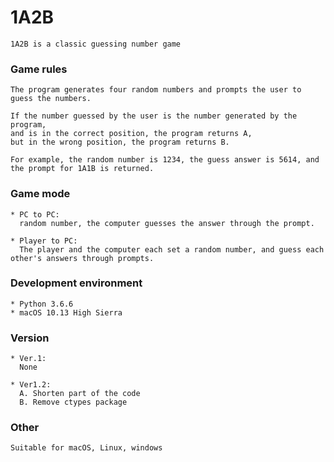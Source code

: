 # 1A2B
```
1A2B is a classic guessing number game
 ```

### Game rules
```
The program generates four random numbers and prompts the user to guess the numbers.

If the number guessed by the user is the number generated by the program,
and is in the correct position, the program returns A,
but in the wrong position, the program returns B.

For example, the random number is 1234, the guess answer is 5614, and the prompt for 1A1B is returned.
```

### Game mode
```
* PC to PC: 
  random number, the computer guesses the answer through the prompt.

* Player to PC: 
  The player and the computer each set a random number, and guess each other's answers through prompts. 
```

### Development environment
```
* Python 3.6.6
* macOS 10.13 High Sierra
```

### Version
```
* Ver.1:
  None
  
* Ver1.2:
  A. Shorten part of the code
  B. Remove ctypes package 
```
### Other
```
Suitable for macOS, Linux, windows
```
